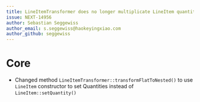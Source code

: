 ```yaml
---
title: LineItemTransformer does no longer multiplicate LineItem quantities
issue: NEXT-14956
author: Sebastian Seggewiss
author_email: s.seggewiss@haokeyingxiao.com 
author_github: seggewiss
---
```

# Core
* Changed method `LineItemTransformer::transformFlatToNested()` to use `LineItem` constructor to set Quantities instead of `LineItem::setQuantity()`
